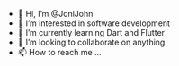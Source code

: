 - 👋 Hi, I’m @JoniJohn
- 👀 I’m interested in software development
- 🌱 I’m currently learning Dart and Flutter
- 💞️ I’m looking to collaborate on anything
- 📫 How to reach me ...

<!---
JoniJohn/JoniJohn is a ✨ special ✨ repository because its `README.md` (this file) appears on your GitHub profile.
You can click the Preview link to take a look at your changes.
--->
